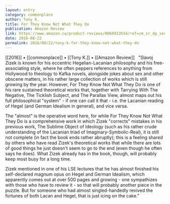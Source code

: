 ```yaml
---
layout: entry
category: commonplace
author: Tony K.
title: For They Know Not What They Do
publication: Amazon Review
link: https://www.amazon.ca/product-reviews/0860913554/ref=cm_cr_dp_see_all_btm?ie=UTF8&showViewpoints=1&sortBy=recent
date: 2016-08-22
permalink: 2016/08/22/tony-k-for-they-know-not-what-they-do
---
```


[[2016]] • [[commonplace]] • [[Tony K.]] • [[Amazon Review]]
 
"Slavoj Zizek is known for his eccentric Hegelian-Lacanian philosophy and his free-associating style, where he often peppers references to anything from Hollywood to theology to Kafka novels, alongside jokes about sex and other obscene matters, in his rather large collection of works which is still growing by the year. However, For They Know Not What They Do is one of his rare sustained theoretical works that, together with Tarrying With The Negative, The Ticklish Subject, and The Parallax View, almost maps out his full philosophical "system" - if one can call it that - i.e. the Lacanian reading of Hegel (and German Idealism in general), and vice versa. 

The "almost" is the operative word here, for while For They Know Not What They Do is a comprehensive work in which Zizek "corrects" mistakes in his previous work, The Sublime Object of Ideology (such as his rather crude understanding of the Lacanian triad of Imaginary-Symbolic-Real), it is still not complete (in fact the book ends rather abruptly); this is a feeling shared by others who have read Zizek's theoretical works that while there are lots of good things he just doesn't seem to go to the end (even though he often says he does). What Zizek already has in the book, though, will probably keep most busy for a long time.

Zizek mentioned in one of his LSE lectures that he has almost finished his self-declared magnum opus on Hegel and German Idealism, which apparently comes out at over 500 pages and growing - one sympathizes with those who have to review it - so that will probably another piece in the puzzle. But for someone who had almost singled-handedly revived the fortunes of both Lacan and Hegel, that is just icing on the cake."


